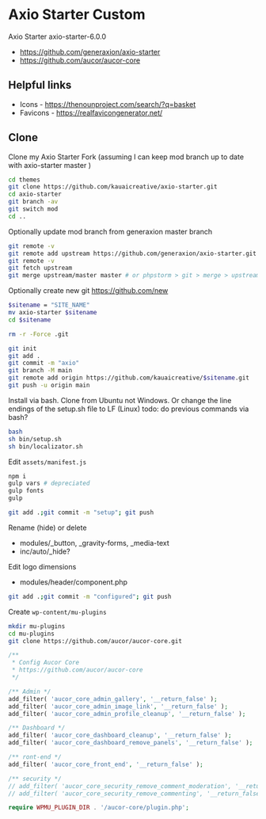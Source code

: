 # Axio Starter Custom

Axio Starter
axio-starter-6.0.0

- https://github.com/generaxion/axio-starter
- https://github.com/aucor/aucor-core

## Helpful links
- Icons - https://thenounproject.com/search/?q=basket
- Favicons - https://realfavicongenerator.net/

## Clone

Clone my Axio Starter Fork
(assuming I can keep mod branch up to date with axio-starter master )

```bash
cd themes
git clone https://github.com/kauaicreative/axio-starter.git
cd axio-starter
git branch -av
git switch mod
cd ..
```

Optionally update mod branch from generaxion master branch

```bash
git remote -v
git remote add upstream https://github.com/generaxion/axio-starter.git
git remote -v
git fetch upstream
git merge upstream/master master # or phpstorm > git > merge > upstream/master
```

Optionally create new git https://github.com/new

```bash
$sitename = "SITE_NAME"
mv axio-starter $sitename
cd $sitename

rm -r -Force .git

git init
git add .
git commit -m "axio"
git branch -M main
git remote add origin https://github.com/kauaicreative/$sitename.git
git push -u origin main
```


Install via bash. Clone from Ubuntu not Windows. Or change the line endings of the setup.sh file to LF (Linux)
todo: do previous commands via bash?
```bash
bash
sh bin/setup.sh
sh bin/localizator.sh
```

Edit `assets/manifest.js`
```bash
npm i
gulp vars # depreciated
gulp fonts
gulp

git add .;git commit -m "setup"; git push
```

Rename (hide) or delete
- modules/_button, _gravity-forms, _media-text
- inc/auto/_hide?

Edit logo dimensions
- modules/header/component.php

```bash
git add .;git commit -m "configured"; git push
```

Create `wp-content/mu-plugins`

```bash
mkdir mu-plugins
cd mu-plugins
git clone https://github.com/aucor/aucor-core.git
```

```php
/**
 * Config Aucor Core
 * https://github.com/aucor/aucor-core
 */

/** Admin */
add_filter( 'aucor_core_admin_gallery', '__return_false' );
add_filter( 'aucor_core_admin_image_link', '__return_false' );
add_filter( 'aucor_core_admin_profile_cleanup', '__return_false' );

/** Dashboard */
add_filter( 'aucor_core_dashboard_cleanup', '__return_false' );
add_filter( 'aucor_core_dashboard_remove_panels', '__return_false' );

/** ront-end */
add_filter( 'aucor_core_front_end', '__return_false' );

/** security */
// add_filter( 'aucor_core_security_remove_comment_moderation', '__return_false' );
// add_filter( 'aucor_core_security_remove_commenting', '__return_false' );

require WPMU_PLUGIN_DIR . '/aucor-core/plugin.php';
```
